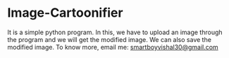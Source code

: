 # Image-Cartoonifier
It is a simple python program. In this, we have to upload an image through the program and we will get the modified image. We can also save the modified image.
To know more, email me: smartboyvishal30@gmail.com
